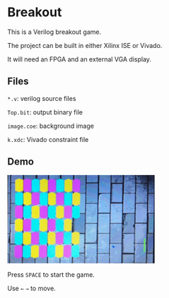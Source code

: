 # Breakout

This is a Verilog breakout game.

The project can be built in either Xilinx ISE or Vivado.

It will need an FPGA and an external VGA display.

## Files

`*.v`: verilog source files

`Top.bit`: output binary file

`image.coe`: background image

`k.xdc`: Vivado constraint file

## Demo

<img src="breakout.png" alt="demo" height="200pt"/>

Press `SPACE` to start the game.

Use `←` `→` to move.
